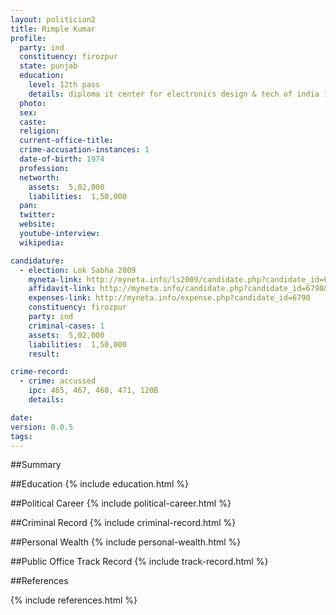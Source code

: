 ```yaml
---
layout: politician2
title: Rimple Kumar
profile: 
  party: ind
  constituency: firozpur
  state: punjab
  education: 
    level: 12th pass
    details: diploma it center for electronics design & tech of india 1996
  photo: 
  sex: 
  caste: 
  religion: 
  current-office-title: 
  crime-accusation-instances: 1
  date-of-birth: 1974
  profession: 
  networth: 
    assets:  5,02,000
    liabilities:  1,50,000
  pan: 
  twitter: 
  website: 
  youtube-interview: 
  wikipedia: 

candidature: 
  - election: Lok Sabha 2009
    myneta-link: http://myneta.info/ls2009/candidate.php?candidate_id=6790
    affidavit-link: http://myneta.info/candidate.php?candidate_id=6790&scan=original
    expenses-link: http://myneta.info/expense.php?candidate_id=6790
    constituency: firozpur 
    party: ind
    criminal-cases: 1
    assets:  5,02,000
    liabilities:  1,50,000
    result:  

crime-record: 
  - crime: accussed
    ipc: 465, 467, 468, 471, 120B
    details:    

date: 
version: 0.0.5
tags: 
---
```

##Summary


##Education
{% include education.html %}


##Political Career
{% include political-career.html %}


##Criminal Record
{% include criminal-record.html %}


##Personal Wealth
{% include personal-wealth.html %}


##Public Office Track Record
{% include track-record.html %}


##References


{% include references.html %}